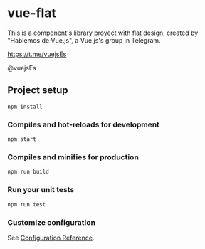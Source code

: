 # vue-flat

This is a component's library proyect with flat design, created by "Hablemos de Vue.js", a Vue.js's group in Telegram.

https://t.me/vuejsEs

@vuejsEs

## Project setup
```
npm install
```

### Compiles and hot-reloads for development
```
npm start
```

### Compiles and minifies for production
```
npm run build
```
### Run your unit tests
```
npm run test
```

### Customize configuration
See [Configuration Reference](https://cli.vuejs.org/config/).
